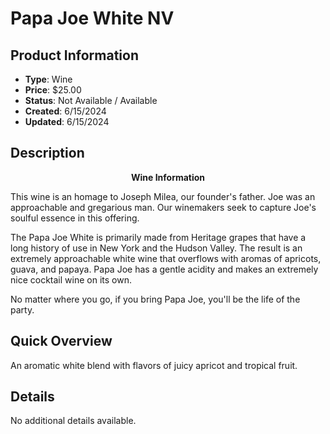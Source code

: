 # Papa Joe White NV

## Product Information
- **Type**: Wine
- **Price**: $25.00
- **Status**: Not Available / Available
- **Created**: 6/15/2024
- **Updated**: 6/15/2024

## Description
<p style="text-align: center;"><strong>Wine Information</strong></p>
<p>This wine is an homage to Joseph Milea, our founder's father. Joe was an approachable and gregarious man. Our winemakers seek to capture Joe's soulful essence in this offering.</p>
<p>The Papa Joe White is primarily made from Heritage grapes that have a long history of use in New York and the Hudson Valley. The result is an extremely approachable white wine that overflows with aromas of apricots, guava, and papaya. Papa Joe has a gentle acidity and makes an extremely nice cocktail wine on its own.</p>
<p>No matter where you go, if you bring Papa Joe, you'll be the life of the party.&nbsp;</p>

## Quick Overview
An aromatic white blend with flavors of juicy apricot and tropical fruit.

## Details
No additional details available.
